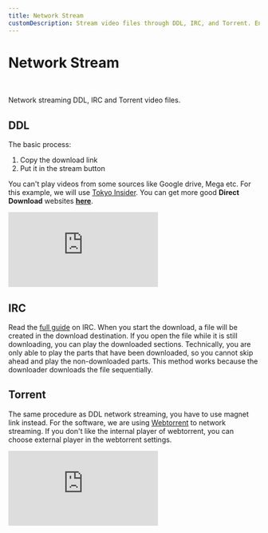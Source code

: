 ```yaml
---
title: Network Stream
customDescription: Stream video files through DDL, IRC, and Torrent. Enjoy seamless online video streaming!
---
```


# Network Stream

<br>

Network streaming DDL, IRC and Torrent video files.
<br>

## DDL
The basic process:
1. Copy the download link
2. Put it in the stream button

You can't play videos from some sources like Google drive, Mega etc. For this example, we will use [Tokyo Insider](https://www.tokyoinsider.com/). You can get more good **Direct Download** websites [**here**](/websites#anime).

<div class="video_wrapper"><iframe src="https://youtube.com/embed/1dsTb8YoNDM" frameborder="0" allowfullscreen></iframe></div>

## IRC
Read the [full guide](/guides/IRC.md) on IRC. When you start the download, a file will be created in the download destination. If you open the file while it is still downloading, you can play the downloaded sections. Technically, you are only able to play the parts that have been downloaded, so you cannot skip ahead and play the non-downloaded parts. This method works because the downloader downloads the file sequentially.


## Torrent
The same procedure as DDL network streaming, you have to use magnet link instead. For the software, we are using [Webtorrent](https://webtorrent.io/desktop/) to network streaming. If you don't like the internal player of webtorrent, you can choose external player in the webtorrent settings.

<div class="video_wrapper"><iframe src="https://youtube.com/embed/abkKsVsyRdE" frameborder="0" allowfullscreen></iframe></div>
